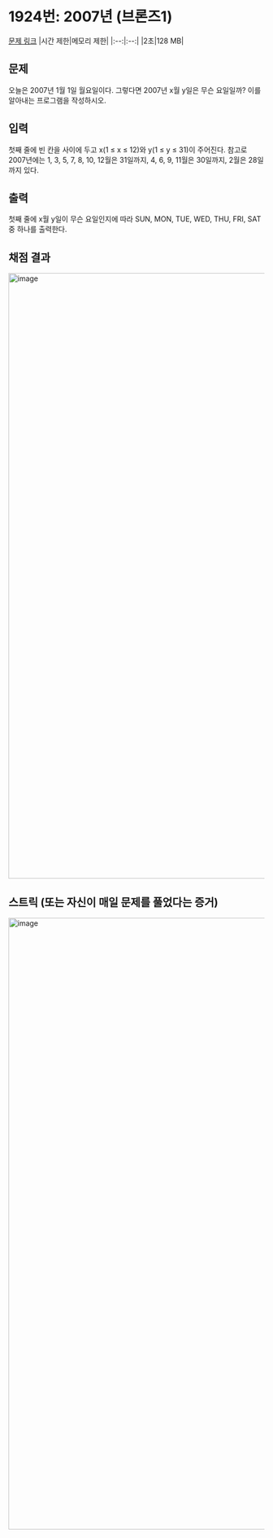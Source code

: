 # 1924번: 2007년 (브론즈1)

[문제 링크](https://www.acmicpc.net/problem/1924)
|시간 제한|메모리 제한|
|:--:|:--:|
|2초|128 MB|

## 문제

오늘은 2007년 1월 1일 월요일이다. 그렇다면 2007년 x월 y일은 무슨 요일일까? 이를 알아내는 프로그램을 작성하시오.

## 입력
첫째 줄에 빈 칸을 사이에 두고 x(1 ≤ x ≤ 12)와 y(1 ≤ y ≤ 31)이 주어진다. 참고로 2007년에는 1, 3, 5, 7, 8, 10, 12월은 31일까지, 4, 6, 9, 11월은 30일까지, 2월은 28일까지 있다.

## 출력
첫째 줄에 x월 y일이 무슨 요일인지에 따라 SUN, MON, TUE, WED, THU, FRI, SAT중 하나를 출력한다.

## 채점 결과
<img width="1190" alt="image" src="https://github.com/user-attachments/assets/38a4156c-7dfe-4c91-9406-60e27c8c7c05">


## 스트릭 (또는 자신이 매일 문제를 풀었다는 증거)
<img width="1202" alt="image" src="https://github.com/user-attachments/assets/3e0063ee-50c6-44c3-8d24-07c663199d86">
 
